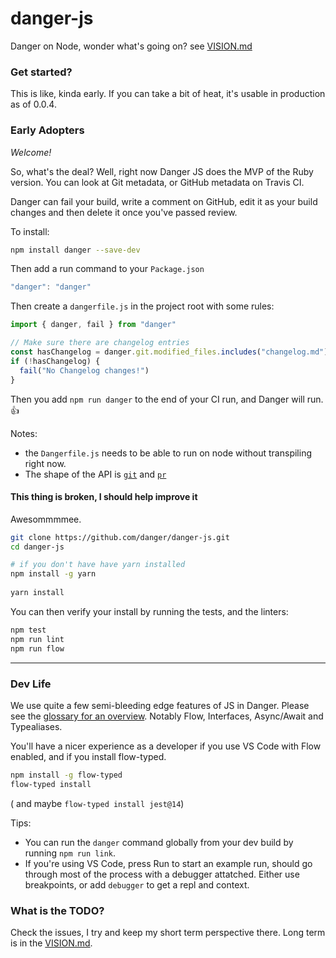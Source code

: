 # danger-js

Danger on Node, wonder what's going on? see [VISION.md](VISION.md)

### Get started?

This is like, kinda early. If you can take a bit of heat, it's usable in production as of 0.0.4.

### Early Adopters

*Welcome!*

So, what's the deal? Well, right now Danger JS does the MVP of the Ruby version. You can look at Git metadata, or GitHub metadata on Travis CI. 

Danger can fail your build, write a comment on GitHub, edit it as your build changes and then delete it once you've passed review.

To install:

```sh
npm install danger --save-dev
```
Then add a run command to your `Package.json`

```js
"danger": "danger"
```

Then create a `dangerfile.js` in the project root with some rules:

```js
import { danger, fail } from "danger"

// Make sure there are changelog entries
const hasChangelog = danger.git.modified_files.includes("changelog.md")
if (!hasChangelog) {
  fail("No Changelog changes!")
}
```

Then you add `npm run danger` to the end of your CI run, and Danger will run. 👍

Notes: 

* the `Dangerfile.js` needs to be able to run on node without transpiling right now.
* The shape of the API is [`git`](https://github.com/danger/danger-js/blob/master/source/dsl/git.js) and [`pr`](https://raw.githubusercontent.com/danger/danger/master/spec/fixtures/github_api/pr_response.json)


#### This thing is broken, I should help improve it

Awesommmmee.

``` sh
git clone https://github.com/danger/danger-js.git
cd danger-js

# if you don't have have yarn installed
npm install -g yarn
 
yarn install
```

You can then verify your install by running the tests, and the linters:

``` sh
npm test
npm run lint
npm run flow
``` 

---

### Dev Life

We use quite a few semi-bleeding edge features of JS in Danger. Please see the [glossary for an overview](docs/js_glossary.md). Notably Flow, Interfaces, Async/Await and Typealiases. 

You'll have a nicer experience as a developer if you use VS Code with Flow enabled, and if you install flow-typed.

``` sh
npm install -g flow-typed
flow-typed install
```

( and maybe `flow-typed install jest@14`)

Tips:

* You can run the `danger` command globally from your dev build by running `npm run link`.
* If you're using VS Code, press Run to start an example run, should go through most of the process with a debugger attatched. Either use breakpoints, or add `debugger` to get a repl and context.

### What is the TODO?

Check the issues, I try and keep my short term perspective there. Long term is in the [VISION.md](VISION.md).